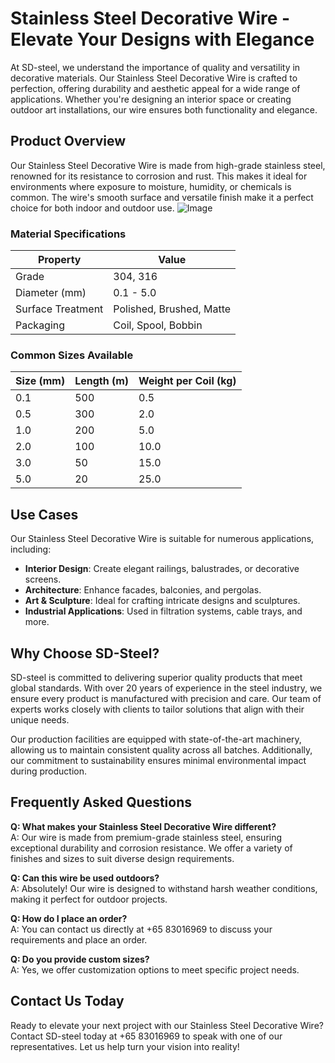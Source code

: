 # Stainless Steel Decorative Wire - Elevate Your Designs with Elegance

At SD-steel, we understand the importance of quality and versatility in decorative materials. Our Stainless Steel Decorative Wire is crafted to perfection, offering durability and aesthetic appeal for a wide range of applications. Whether you're designing an interior space or creating outdoor art installations, our wire ensures both functionality and elegance.

## Product Overview

Our Stainless Steel Decorative Wire is made from high-grade stainless steel, renowned for its resistance to corrosion and rust. This makes it ideal for environments where exposure to moisture, humidity, or chemicals is common. The wire's smooth surface and versatile finish make it a perfect choice for both indoor and outdoor use. ![Image](https://github.com/user-attachments/assets/2567258e-e124-4816-932d-1809bd27ef0b)

### Material Specifications

| Property                | Value                      |
|-------------------------|----------------------------|
| Grade                   | 304, 316                   |
| Diameter (mm)           | 0.1 - 5.0                  |
| Surface Treatment       | Polished, Brushed, Matte   |
| Packaging               | Coil, Spool, Bobbin        |

### Common Sizes Available

| Size (mm) | Length (m) | Weight per Coil (kg) |
|-----------|------------|----------------------|
| 0.1       | 500        | 0.5                  |
| 0.5       | 300        | 2.0                  |
| 1.0       | 200        | 5.0                  |
| 2.0       | 100        | 10.0                 |
| 3.0       | 50         | 15.0                 |
| 5.0       | 20         | 25.0                 |

## Use Cases

Our Stainless Steel Decorative Wire is suitable for numerous applications, including:

- **Interior Design**: Create elegant railings, balustrades, or decorative screens.
- **Architecture**: Enhance facades, balconies, and pergolas.
- **Art & Sculpture**: Ideal for crafting intricate designs and sculptures.
- **Industrial Applications**: Used in filtration systems, cable trays, and more.

## Why Choose SD-Steel?

SD-steel is committed to delivering superior quality products that meet global standards. With over 20 years of experience in the steel industry, we ensure every product is manufactured with precision and care. Our team of experts works closely with clients to tailor solutions that align with their unique needs.

Our production facilities are equipped with state-of-the-art machinery, allowing us to maintain consistent quality across all batches. Additionally, our commitment to sustainability ensures minimal environmental impact during production.

## Frequently Asked Questions

**Q: What makes your Stainless Steel Decorative Wire different?**  
A: Our wire is made from premium-grade stainless steel, ensuring exceptional durability and corrosion resistance. We offer a variety of finishes and sizes to suit diverse design requirements.

**Q: Can this wire be used outdoors?**  
A: Absolutely! Our wire is designed to withstand harsh weather conditions, making it perfect for outdoor projects.

**Q: How do I place an order?**  
A: You can contact us directly at +65 83016969 to discuss your requirements and place an order.

**Q: Do you provide custom sizes?**  
A: Yes, we offer customization options to meet specific project needs.

## Contact Us Today

Ready to elevate your next project with our Stainless Steel Decorative Wire? Contact SD-steel today at +65 83016969 to speak with one of our representatives. Let us help turn your vision into reality!
